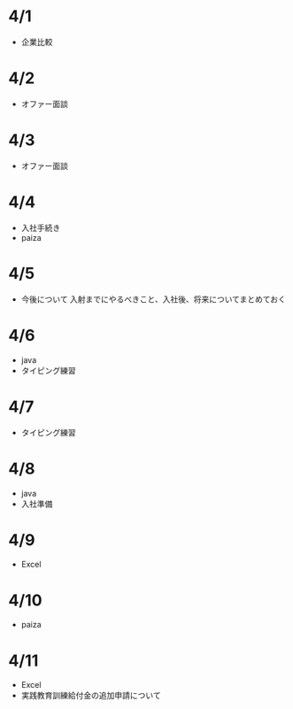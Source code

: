 # 4/1
- 企業比較

# 4/2
- オファー面談

# 4/3
- オファー面談

# 4/4
- 入社手続き
- paiza

# 4/5
- 今後について
  入射までにやるべきこと、入社後、将来についてまとめておく

# 4/6
- java
- タイピング練習

# 4/7
- タイピング練習

# 4/8
- java
- 入社準備

# 4/9
- Excel

# 4/10
- paiza

# 4/11
- Excel
- 実践教育訓練給付金の追加申請について